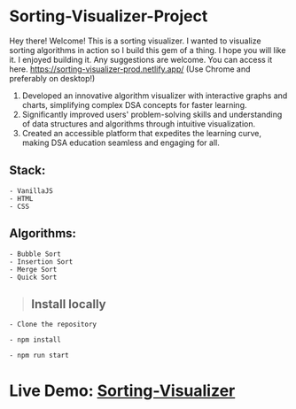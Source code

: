 # Sorting-Visualizer-Project

Hey there! Welcome! This is a sorting visualizer. I wanted to visualize sorting algorithms in action so I build this gem of a thing. I hope you will like it. I enjoyed building it. Any suggestions are welcome. You can access it here. https://sorting-visualizer-prod.netlify.app/ (Use Chrome and preferably on desktop!)

1. Developed an innovative algorithm visualizer with interactive graphs and charts, simplifying complex DSA concepts for faster learning.
2. Significantly improved users' problem-solving skills and understanding of data structures and algorithms through intuitive visualization.
3. Created an accessible platform that expedites the learning curve, making DSA education seamless and engaging for all.

## Stack: 
    - VanillaJS 
    - HTML 
    - CSS

## Algorithms:
    - Bubble Sort
    - Insertion Sort
    - Merge Sort
    - Quick Sort

> ## Install locally

    - Clone the repository

    - npm install

    - npm run start

# Live Demo: [Sorting-Visualizer](https://sorting-visualizer-prod.netlify.app/)
